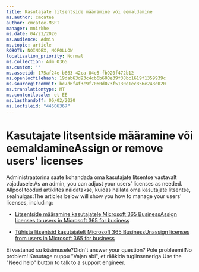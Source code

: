 ```yaml
---
title: Kasutajate litsentside määramine või eemaldamine
ms.author: cmcatee
author: cmcatee-MSFT
manager: mnirkhe
ms.date: 04/21/2020
ms.audience: Admin
ms.topic: article
ROBOTS: NOINDEX, NOFOLLOW
localization_priority: Normal
ms.collection: Adm_O365
ms.custom: ''
ms.assetid: 175af24e-b863-42ca-84e5-fb920f472b12
ms.openlocfilehash: 19dab63d93c4cb6b600e39f38bc1619f1359939c
ms.sourcegitcommit: bc7d6f4f3c9f7060d073f5130e1ec856e248d020
ms.translationtype: MT
ms.contentlocale: et-EE
ms.lasthandoff: 06/02/2020
ms.locfileid: "44506367"
---
```

# <a name="assign-or-remove-users-licenses"></a><span data-ttu-id="ce5d1-102">Kasutajate litsentside määramine või eemaldamine</span><span class="sxs-lookup"><span data-stu-id="ce5d1-102">Assign or remove users' licenses</span></span>

<span data-ttu-id="ce5d1-103">Administraatorina saate kohandada oma kasutajate litsentse vastavalt vajadusele.</span><span class="sxs-lookup"><span data-stu-id="ce5d1-103">As an admin, you can adjust your users' licenses as needed.</span></span> <span data-ttu-id="ce5d1-104">Allpool toodud artiklites näidatakse, kuidas hallata oma kasutajate litsentse, sealhulgas:</span><span class="sxs-lookup"><span data-stu-id="ce5d1-104">The articles below will show you how to manage your users' licenses, including:</span></span>
  
- [<span data-ttu-id="ce5d1-105">Litsentside määramine kasutajatele Microsoft 365 Business</span><span class="sxs-lookup"><span data-stu-id="ce5d1-105">Assign licenses to users in Microsoft 365 for business</span></span>](https://docs.microsoft.com/microsoft-365/admin/subscriptions-and-billing/assign-licenses-to-users)

- [<span data-ttu-id="ce5d1-106">Tühista litsentsid kasutajatelt Microsoft 365 Business</span><span class="sxs-lookup"><span data-stu-id="ce5d1-106">Unassign licenses from users in Microsoft 365 for business</span></span>](https://docs.microsoft.com/microsoft-365/admin/subscriptions-and-billing/remove-licenses-from-users)

<span data-ttu-id="ce5d1-107">Ei vastanud su küsimusele?</span><span class="sxs-lookup"><span data-stu-id="ce5d1-107">Didn't answer your question?</span></span> <span data-ttu-id="ce5d1-108">Pole probleemi!</span><span class="sxs-lookup"><span data-stu-id="ce5d1-108">No problem!</span></span> <span data-ttu-id="ce5d1-109">Kasutage nuppu "Vajan abi", et rääkida tugiinseneriga.</span><span class="sxs-lookup"><span data-stu-id="ce5d1-109">Use the "Need help" button to talk to a support engineer.</span></span>